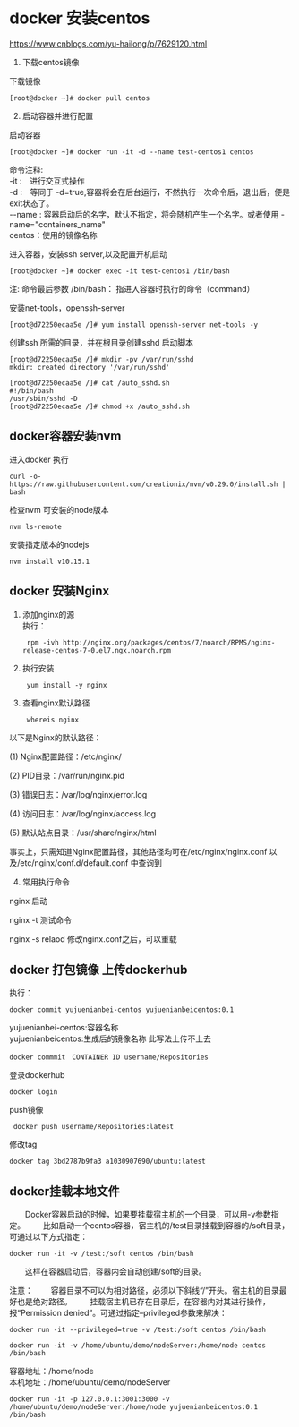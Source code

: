 # docker 安装centos
https://www.cnblogs.com/yu-hailong/p/7629120.html

1. 下载centos镜像

下载镜像

    [root@docker ~]# docker pull centos

2. 启动容器并进行配置

启动容器

    [root@docker ~]# docker run -it -d --name test-centos1 centos

命令注释:  
-it :　进行交互式操作  
-d :　等同于 -d=true,容器将会在后台运行，不然执行一次命令后，退出后，便是exit状态了。  
--name : 容器启动后的名字，默认不指定，将会随机产生一个名字。或者使用 -name="containers_name"  
centos：使用的镜像名称  

进入容器，安装ssh server,以及配置开机启动

    [root@docker ~]# docker exec -it test-centos1 /bin/bash

注: 命令最后参数 /bin/bash： 指进入容器时执行的命令（command）

安装net-tools，openssh-server

    [root@d72250ecaa5e /]# yum install openssh-server net-tools -y

创建ssh 所需的目录，并在根目录创建sshd 启动脚本

    [root@d72250ecaa5e /]# mkdir -pv /var/run/sshd
    mkdir: created directory '/var/run/sshd'

    [root@d72250ecaa5e /]# cat /auto_sshd.sh 
    #!/bin/bash
    /usr/sbin/sshd -D
    [root@d72250ecaa5e /]# chmod +x /auto_sshd.sh 

## docker容器安装nvm
进入docker 执行

    curl -o- https://raw.githubusercontent.com/creationix/nvm/v0.29.0/install.sh | bash

检查nvm 可安装的node版本　
    
    nvm ls-remote

安装指定版本的nodejs

    nvm install v10.15.1

## docker 安装Nginx

1. 添加nginx的源  
执行：

        rpm -ivh http://nginx.org/packages/centos/7/noarch/RPMS/nginx-release-centos-7-0.el7.ngx.noarch.rpm


2. 执行安装

        yum install -y nginx

3. 查看nginx默认路径

        whereis nginx

以下是Nginx的默认路径：

(1) Nginx配置路径：/etc/nginx/

(2) PID目录：/var/run/nginx.pid

(3) 错误日志：/var/log/nginx/error.log

(4) 访问日志：/var/log/nginx/access.log

(5) 默认站点目录：/usr/share/nginx/html

事实上，只需知道Nginx配置路径，其他路径均可在/etc/nginx/nginx.conf 以及/etc/nginx/conf.d/default.conf 中查询到


4. 常用执行命令

nginx   启动

nginx -t  测试命令

nginx -s relaod 修改nginx.conf之后，可以重载


## docker 打包镜像 上传dockerhub
执行：

    docker commit yujuenianbei-centos yujuenianbeicentos:0.1

yujuenianbei-centos:容器名称  
yujuenianbeicentos:生成后的镜像名称
此写法上传不上去

    docker commmit　CONTAINER ID username/Repositories

登录dockerhub

    docker login

push镜像

     docker push username/Repositories:latest 

修改tag

    docker tag 3bd2787b9fa3 a1030907690/ubuntu:latest





## docker挂载本地文件

　　Docker容器启动的时候，如果要挂载宿主机的一个目录，可以用-v参数指定。 
　　比如启动一个centos容器，宿主机的/test目录挂载到容器的/soft目录，可通过以下方式指定：

    docker run -it -v /test:/soft centos /bin/bash 

　　这样在容器启动后，容器内会自动创建/soft的目录。

注意： 
　　容器目录不可以为相对路径，必须以下斜线“/”开头。宿主机的目录最好也是绝对路径。 
　　挂载宿主机已存在目录后，在容器内对其进行操作，报“Permission denied”。可通过指定–privileged参数来解决：

    docker run -it --privileged=true -v /test:/soft centos /bin/bash

    docker run -it -v /home/ubuntu/demo/nodeServer:/home/node centos /bin/bash

容器地址：/home/node  
本机地址：/home/ubuntu/demo/nodeServer


    docker run -it -p 127.0.0.1:3001:3000 -v /home/ubuntu/demo/nodeServer:/home/node yujuenianbeicentos:0.1 /bin/bash
